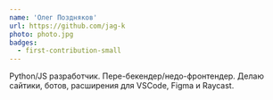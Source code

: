 ```yaml
---
name: 'Олег Поздняков'
url: https://github.com/jag-k
photo: photo.jpg
badges:
  - first-contribution-small
---
```


Python/JS разработчик. Пере-бекендер/недо-фронтендер. Делаю сайтики, ботов, расширения для VSCode, Figma и Raycast.
